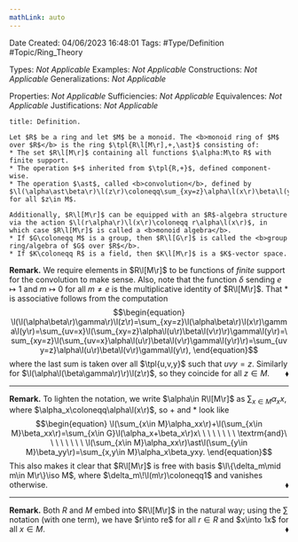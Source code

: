 ```yaml
---
mathLink: auto
---
```



<div class="topSpace"></div>

Date Created: 04/06/2023 16:48:01
Tags: #Type/Definition #Topic/Ring_Theory

Types: <i>Not Applicable</i>
Examples: <i>Not Applicable</i>
Constructions: <i>Not Applicable</i>
Generalizations: <i>Not Applicable</i>

Properties: <i>Not Applicable</i>
Sufficiencies: <i>Not Applicable</i>
Equivalences: <i>Not Applicable</i>
Justifications: <i>Not Applicable</i>

``` ad-Definition
title: Definition.

Let $R$ be a ring and let $M$ be a monoid. The <b>monoid ring of $M$ over $R$</b> is the ring $\tpl{R\l[M\r],+,\ast}$ consisting of:
* The set $R\l[M\r]$ containing all functions $\alpha:M\to R$ with finite support.
* The operation $+$ inherited from $\tpl{R,+}$, defined component-wise.
* The operation $\ast$, called <b>convolution</b>, defined by $\l(\alpha\ast\beta\r)\l(z\r)\coloneqq\sum_{xy=z}\alpha\l(x\r)\beta\l(y\r)$ for all $z\in M$.

Additionally, $R\l[M\r]$ can be equipped with an $R$-algebra structure via the action $\l(r\alpha\r)\l(x\r)\coloneqq r\alpha\l(x\r)$, in which case $R\l[M\r]$ is called a <b>monoid algebra</b>.
* If $G\coloneqq M$ is a group, then $R\l[G\r]$ is called the <b>group ring/algebra of $G$ over $R$</b>.
* If $K\coloneqq R$ is a field, then $K\l[M\r]$ is a $K$-vector space.

```

<b>Remark.</b> We require elements in $R\l[M\r]$ to be functions of <i>finite</i> support for the convolution to make sense. Also, note that the function $\delta$ sending $e\mapsto1$ and $m\mapsto0$ for all $m\neq e$ is the multiplicative identity of $R\l[M\r]$. That $\ast$ is associative follows from the computation
$$\begin{equation}
    \l(\l(\alpha\beta\r)\gamma\r)\l(z\r)=\sum_{xy=z}\l(\alpha\beta\r)\l(x\r)\gamma\l(y\r)=\sum_{uv=x}\l(\sum_{xy=z}\alpha\l(u\r)\beta\l(v\r)\r)\gamma\l(y\r)=\sum_{xy=z}\l(\sum_{uv=x}\alpha\l(u\r)\beta\l(v\r)\gamma\l(y\r)\r)=\sum_{uvy=z}\alpha\l(u\r)\beta\l(v\r)\gamma\l(y\r),
\end{equation}$$
where the last sum is taken over all $\tpl{u,v,y}$ such that $uvy=z$. Similarly for $\l(\alpha\l(\beta\gamma\r)\r)\l(z\r)$, so they coincide for all $z\in M$.<span style="float:right;">$\blacklozenge$</span>

---

<b>Remark.</b> To lighten the notation, we write $\alpha\in R\l[M\r]$ as $\sum_{x\in M}\alpha_xx$, where $\alpha_x\coloneqq\alpha\l(x\r)$, so $+$ and $\ast$ look like
$$\begin{equation}
    \l(\sum_{x\in M}\alpha_xx\r)+\l(\sum_{x\in M}\beta_xx\r)=\sum_{x\in G}\l(\alpha_x+\beta_x\r)x\ \ \ \ \ \ \ \ \textrm{and}\ \ \ \ \ \ \ \ \l(\sum_{x\in M}\alpha_xx\r)\ast\l(\sum_{y\in M}\beta_yy\r)=\sum_{x,y\in M}\alpha_x\beta_yxy.
\end{equation}$$
This also makes it clear that $R\l[M\r]$ is free with basis $\l\{\delta_m\mid m\in M\r\}\iso M$, where $\delta_m\!\l(m\r)\coloneqq1$ and vanishes otherwise.<span style="float:right;">$\blacklozenge$</span>

---

<b>Remark.</b> Both $R$ and $M$ embed into $R\l[M\r]$ in the natural way; using the $\sum$ notation (with one term), we have $r\into re$ for all $r\in R$ and $x\into 1x$ for all $x\in M$.<span style="float:right;">$\blacklozenge$</span>
